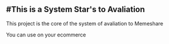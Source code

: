 #This is a System Star's to Avaliation 
---------------------------------------
This project is the core of the system of avaliation to Memeshare

You can use on your ecommerce





